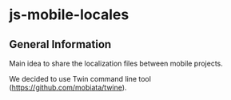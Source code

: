 # js-mobile-locales
General Information
--------------------
Main idea to share the localization files between mobile projects.

We decided to use Twin command line tool (https://github.com/mobiata/twine).
